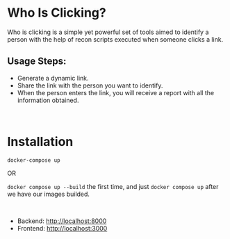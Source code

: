 # Who Is Clicking?
Who is clicking is a simple yet powerful set of tools aimed to identify a person with the help of recon scripts executed when someone clicks a link.

## Usage Steps: 
* Generate a dynamic link.
* Share the link with the person you want to identify.
* When the person enters the link, you will receive a report with all the information obtained.  

&nbsp;

# Installation

`docker-compose up`

OR

`docker compose up --build` the first time, and just `docker compose up` after we have our images builded.

&nbsp;

* Backend: [http://localhost:8000](http://localhost:3000 )
* Frontend: [http://localhost:3000](http://localhost:3000 )
